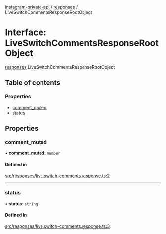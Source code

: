 [instagram-private-api](../../README.md) / [responses](../../modules/responses.md) / LiveSwitchCommentsResponseRootObject

# Interface: LiveSwitchCommentsResponseRootObject

[responses](../../modules/responses.md).LiveSwitchCommentsResponseRootObject

## Table of contents

### Properties

- [comment\_muted](LiveSwitchCommentsResponseRootObject.md#comment_muted)
- [status](LiveSwitchCommentsResponseRootObject.md#status)

## Properties

### comment\_muted

• **comment\_muted**: `number`

#### Defined in

[src/responses/live.switch-comments.response.ts:2](https://github.com/Nerixyz/instagram-private-api/blob/b3351b9/src/responses/live.switch-comments.response.ts#L2)

___

### status

• **status**: `string`

#### Defined in

[src/responses/live.switch-comments.response.ts:3](https://github.com/Nerixyz/instagram-private-api/blob/b3351b9/src/responses/live.switch-comments.response.ts#L3)
